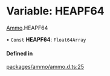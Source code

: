 # Variable: HEAPF64

[Ammo](../modules/Ammo.md).HEAPF64

• `Const` **HEAPF64**: `Float64Array`

#### Defined in

[packages/ammo/ammo.d.ts:25](https://github.com/Orillusion/orillusion/blob/main/packages/ammo/ammo.d.ts#L25)
